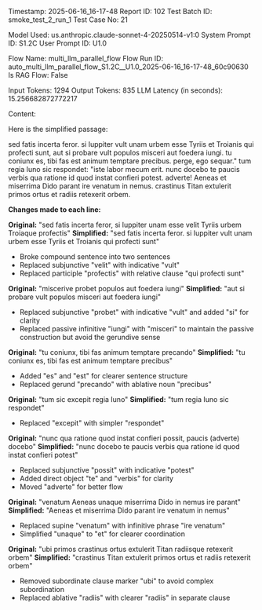 Timestamp: 2025-06-16_16-17-48
Report ID: 102
Test Batch ID: smoke_test_2_run_1
Test Case No: 21

Model Used: us.anthropic.claude-sonnet-4-20250514-v1:0
System Prompt ID: S1.2C
User Prompt ID: U1.0

Flow Name: multi_llm_parallel_flow
Flow Run ID: auto_multi_llm_parallel_flow_S1.2C__U1.0_2025-06-16_16-17-48_60c90630
Is RAG Flow: False

Input Tokens: 1294
Output Tokens: 835
LLM Latency (in seconds): 15.256682872772217

Content:

Here is the simplified passage:

sed fatis incerta feror. si Iuppiter vult unam urbem esse Tyriis et Troianis qui profecti sunt, aut si probare vult populos misceri aut foedera iungi. tu coniunx es, tibi fas est animum temptare precibus. perge, ego sequar." tum regia Iuno sic respondet: "iste labor mecum erit. nunc docebo te paucis verbis qua ratione id quod instat confieri potest. adverte! Aeneas et miserrima Dido parant ire venatum in nemus. crastinus Titan extulerit primos ortus et radiis retexerit orbem.

**Changes made to each line:**

**Original:** "sed fatis incerta feror, si Iuppiter unam esse velit Tyriis urbem Troiaque profectis"
**Simplified:** "sed fatis incerta feror. si Iuppiter vult unam urbem esse Tyriis et Troianis qui profecti sunt"
- Broke compound sentence into two sentences
- Replaced subjunctive "velit" with indicative "vult"
- Replaced participle "profectis" with relative clause "qui profecti sunt"

**Original:** "miscerive probet populos aut foedera iungi"
**Simplified:** "aut si probare vult populos misceri aut foedera iungi"
- Replaced subjunctive "probet" with indicative "vult" and added "si" for clarity
- Replaced passive infinitive "iungi" with "misceri" to maintain the passive construction but avoid the gerundive sense

**Original:** "tu coniunx, tibi fas animum temptare precando"
**Simplified:** "tu coniunx es, tibi fas est animum temptare precibus"
- Added "es" and "est" for clearer sentence structure
- Replaced gerund "precando" with ablative noun "precibus"

**Original:** "tum sic excepit regia Iuno"
**Simplified:** "tum regia Iuno sic respondet"
- Replaced "excepit" with simpler "respondet"

**Original:** "nunc qua ratione quod instat confieri possit, paucis (adverte) docebo"
**Simplified:** "nunc docebo te paucis verbis qua ratione id quod instat confieri potest"
- Replaced subjunctive "possit" with indicative "potest"
- Added direct object "te" and "verbis" for clarity
- Moved "adverte" for better flow

**Original:** "venatum Aeneas unaque miserrima Dido in nemus ire parant"
**Simplified:** "Aeneas et miserrima Dido parant ire venatum in nemus"
- Replaced supine "venatum" with infinitive phrase "ire venatum"
- Simplified "unaque" to "et" for clearer coordination

**Original:** "ubi primos crastinus ortus extulerit Titan radiisque retexerit orbem"
**Simplified:** "crastinus Titan extulerit primos ortus et radiis retexerit orbem"
- Removed subordinate clause marker "ubi" to avoid complex subordination
- Replaced ablative "radiis" with clearer "radiis" in separate clause
